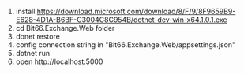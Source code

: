 1. install https://download.microsoft.com/download/8/F/9/8F9659B9-E628-4D1A-B6BF-C3004C8C954B/dotnet-dev-win-x64.1.0.1.exe
2. cd Bit66.Exchange.Web folder
3. donet restore
4. config connection string in "Bit66.Exchange.Web/appsettings.json"
5. dotnet run
6. open  http://localhost:5000